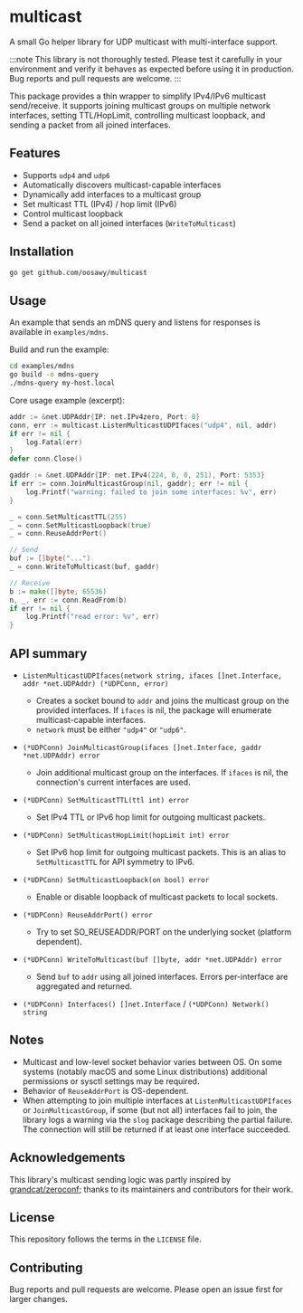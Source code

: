 # multicast

A small Go helper library for UDP multicast with multi-interface support.

:::note This library is not thoroughly tested. Please test it carefully in your
environment and verify it behaves as expected before using it in production. Bug
reports and pull requests are welcome. :::

This package provides a thin wrapper to simplify IPv4/IPv6 multicast
send/receive. It supports joining multicast groups on multiple network
interfaces, setting TTL/HopLimit, controlling multicast loopback, and sending a
packet from all joined interfaces.

## Features

- Supports `udp4` and `udp6`
- Automatically discovers multicast-capable interfaces
- Dynamically add interfaces to a multicast group
- Set multicast TTL (IPv4) / hop limit (IPv6)
- Control multicast loopback
- Send a packet on all joined interfaces (`WriteToMulticast`)

## Installation

```bash
go get github.com/oosawy/multicast
```

## Usage

An example that sends an mDNS query and listens for responses is available in
`examples/mdns`.

Build and run the example:

```bash
cd examples/mdns
go build -o mdns-query
./mdns-query my-host.local
```

Core usage example (excerpt):

```go
addr := &net.UDPAddr{IP: net.IPv4zero, Port: 0}
conn, err := multicast.ListenMulticastUDPIfaces("udp4", nil, addr)
if err != nil {
    log.Fatal(err)
}
defer conn.Close()

gaddr := &net.UDPAddr{IP: net.IPv4(224, 0, 0, 251), Port: 5353}
if err := conn.JoinMulticastGroup(nil, gaddr); err != nil {
    log.Printf("warning: failed to join some interfaces: %v", err)
}

_ = conn.SetMulticastTTL(255)
_ = conn.SetMulticastLoopback(true)
_ = conn.ReuseAddrPort()

// Send
buf := []byte("...")
_ = conn.WriteToMulticast(buf, gaddr)

// Receive
b := make([]byte, 65536)
n, _, err := conn.ReadFrom(b)
if err != nil {
    log.Printf("read error: %v", err)
}
```

## API summary

- `ListenMulticastUDPIfaces(network string, ifaces []net.Interface, addr *net.UDPAddr) (*UDPConn, error)`
  - Creates a socket bound to `addr` and joins the multicast group on the
    provided interfaces. If `ifaces` is nil, the package will enumerate
    multicast-capable interfaces.
  - `network` must be either `"udp4"` or `"udp6"`.

- `(*UDPConn) JoinMulticastGroup(ifaces []net.Interface, gaddr *net.UDPAddr) error`
  - Join additional multicast group on the interfaces. If `ifaces` is nil, the
    connection's current interfaces are used.

- `(*UDPConn) SetMulticastTTL(ttl int) error`
  - Set IPv4 TTL or IPv6 hop limit for outgoing multicast packets.

- `(*UDPConn) SetMulticastHopLimit(hopLimit int) error`
  - Set IPv6 hop limit for outgoing multicast packets. This is an alias to
    `SetMulticastTTL` for API symmetry to IPv6.

- `(*UDPConn) SetMulticastLoopback(on bool) error`
  - Enable or disable loopback of multicast packets to local sockets.

- `(*UDPConn) ReuseAddrPort() error`
  - Try to set SO_REUSEADDR/PORT on the underlying socket (platform dependent).

- `(*UDPConn) WriteToMulticast(buf []byte, addr *net.UDPAddr) error`
  - Send `buf` to `addr` using all joined interfaces. Errors per-interface are
    aggregated and returned.

- `(*UDPConn) Interfaces() []net.Interface` / `(*UDPConn) Network() string`

## Notes

- Multicast and low-level socket behavior varies between OS. On some systems
  (notably macOS and some Linux distributions) additional permissions or sysctl
  settings may be required.
- Behavior of `ReuseAddrPort` is OS-dependent.
- When attempting to join multiple interfaces at `ListenMulticastUDPIfaces` or
  `JoinMulticastGroup`, if some (but not all) interfaces fail to join, the
  library logs a warning via the `slog` package describing the partial failure.
  The connection will still be returned if at least one interface succeeded.

## Acknowledgements

This library's multicast sending logic was partly inspired by
[grandcat/zeroconf](https://github.com/grandcat/zeroconf); thanks to its
maintainers and contributors for their work.

## License

This repository follows the terms in the `LICENSE` file.

## Contributing

Bug reports and pull requests are welcome. Please open an issue first for larger
changes.
